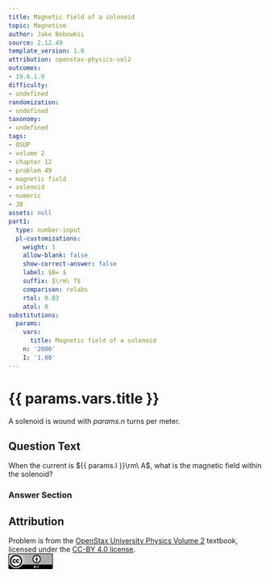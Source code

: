 ```yaml
---
title: Magnetic field of a solenoid
topic: Magnetism
author: Jake Bobowksi
source: 2.12.49
template_version: 1.0
attribution: openstax-physics-vol2
outcomes:
- 19.6.1.0
difficulty:
- undefined
randomization:
- undefined
taxonomy:
- undefined
tags:
- OSUP
- volume 2
- chapter 12
- problem 49
- magnetic field
- solenoid
- numeric
- JB
assets: null
part1:
  type: number-input
  pl-customizations:
    weight: 1
    allow-blank: false
    show-correct-answer: false
    label: $B= $
    suffix: $\rm\ T$
    comparison: relabs
    rtol: 0.03
    atol: 0
substitutions:
  params:
    vars:
      title: Magnetic field of a solenoid
    n: '2000'
    I: '1.80'
---
```

# {{ params.vars.title }}
A solenoid is wound with ${{ params.n }}$ turns per meter.

## Question Text

When the current is ${{ params.I }}\rm\ A$, what is the magnetic field within the solenoid?

### Answer Section

## Attribution

Problem is from the [OpenStax University Physics Volume 2](https://openstax.org/details/books/university-physics-volume-2) textbook, licensed under the [CC-BY 4.0 license](https://creativecommons.org/licenses/by/4.0/).<br>![Image representing the Creative Commons 4.0 BY license.](https://raw.githubusercontent.com/firasm/bits/master/by.png)